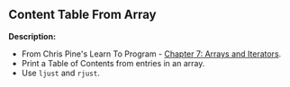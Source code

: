 ## Content Table From Array 

**Description:**
- From Chris Pine's Learn To Program - [Chapter 7: Arrays and Iterators](https://pine.fm/LearnToProgram/chap_07.html).
- Print a Table of Contents from entries in an array.
- Use `ljust` and `rjust`.